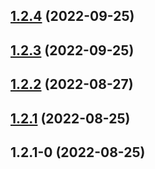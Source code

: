 ## [1.2.4](https://github.com/wuaixiaoyao/npm-demo/compare/v1.2.3...v1.2.4) (2022-09-25)



## [1.2.3](https://github.com/wuaixiaoyao/npm-demo/compare/v1.2.2...v1.2.3) (2022-09-25)



## [1.2.2](https://github.com/wuaixiaoyao/npm-demo/compare/v1.2.1...v1.2.2) (2022-08-27)



## [1.2.1](https://github.com/wuaixiaoyao/npm-demo/compare/v1.2.1-0...v1.2.1) (2022-08-25)



## 1.2.1-0 (2022-08-25)



